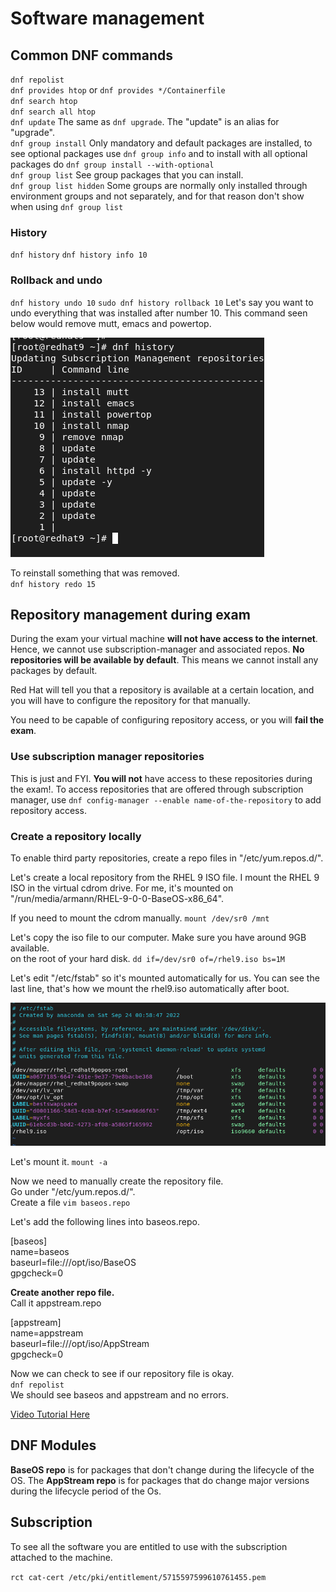 # Software management

## Common DNF commands

``dnf repolist`` \
``dnf provides htop`` or ``dnf provides */Containerfile`` \
``dnf search htop`` \
``dnf search all htop`` \
``dnf update`` The same as ``dnf upgrade``. The "update" is an alias for "upgrade". \
``dnf group install`` Only mandatory and default packages are installed, to see optional packages use ``dnf group info`` and to install with all optional packages do ``dnf group install --with-optional`` \
``dnf group list`` See group packages that you can install. \
``dnf group list hidden`` Some groups are normally only installed through environment groups and not separately, and for that reason don't show when using ``dnf group list``

### History
``dnf history``
``dnf history info 10`` 

### Rollback and undo
``dnf history undo 10``
``sudo dnf history rollback 10`` Let's say you want to undo everything that was installed after number 10. This command seen below would remove mutt, emacs and powertop.

![dnf rollback](pictures/rollback.png)

To reinstall something that was removed. \
``dnf history redo 15``

## Repository management during exam

During the exam your virtual machine **will not have access to the internet**. Hence, we cannot use subscription-manager and associated repos. **No repositories will be available by default**. This means we cannot install any packages by default.

Red Hat will tell you that a repository is available at a certain location, and you will have to configure the repository for that manually.

You need to be capable of configuring repository access, or you will **fail the exam**.

### Use subscription manager repositories
This is just and FYI. **You will not** have access to these repositories during the exam!.
To access repositories that are offered through subscription manager, use ``dnf config-manager --enable name-of-the-repository`` to add repository access.

### Create a repository locally
To enable third party repositories, create a repo files in "/etc/yum.repos.d/". 

Let's create a local repository from the RHEL 9 ISO file.
I mount the RHEL 9 ISO in the virtual cdrom drive.
For me, it's mounted on "/run/media/armann/RHEL-9-0-0-BaseOS-x86_64".

If you need to mount the cdrom manually. ``mount /dev/sr0 /mnt``

Let's copy the iso file to our computer. Make sure you have around 9GB available.            
on the root of your hard disk. ``dd if=/dev/sr0 of=/rhel9.iso bs=1M``

Let's edit "/etc/fstab" so it's mounted automatically for us. You can see the last line, that's how we mount the rhel9.iso automatically after boot.

![repository](pictures/repo.png)

Let's mount it.  ``mount -a``

Now we need to manually create the repository file. \
Go under "/etc/yum.repos.d/". \
Create a file 
``vim baseos.repo``

Let's add the following lines into baseos.repo.

[baseos] \
name=baseos \
baseurl=file:///opt/iso/BaseOS \
gpgcheck=0

**Create another repo file.** \
Call it appstream.repo

[appstream] \
name=appstream \
baseurl=file:///opt/iso/AppStream \
gpgcheck=0 

Now we can check to see if our repository file is okay. \
``dnf repolist`` \
We should see baseos and appstream and no errors.

[Video Tutorial Here](https://youtu.be/NooNhAdeivE?si=aFX6ubcLFwAQ_9Og)

## DNF Modules

**BaseOS repo** is for packages that don't change during the lifecycle of the OS.
The **AppStream repo** is for packages that do change major versions during
the lifecycle period of the Os.

## Subscription

To see all the software you are entitled to use with the subscription attached to the machine.

``rct cat-cert /etc/pki/entitlement/5715597599610761455.pem``
